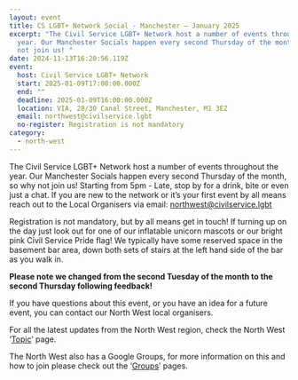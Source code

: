 ```yaml
---
layout: event
title: CS LGBT+ Network Social - Manchester – January 2025
excerpt: "The Civil Service LGBT+ Network host a number of events throughout the
  year. Our Manchester Socials happen every second Thursday of the month, so why
  not join us! "
date: 2024-11-13T16:20:56.119Z
event:
  host: Civil Service LGBT+ Network
  start: 2025-01-09T17:00:00.000Z
  end: ""
  deadline: 2025-01-09T16:00:00.000Z
  location: VIA, 28/30 Canal Street, Manchester, M1 3EZ
  email: northwest@civilservice.lgbt
  no-register: Registration is not mandatory
category:
  - north-west
---
```

The Civil Service LGBT+ Network host a number of events throughout the year. Our Manchester Socials happen every second Thursday of the month, so why not join us! Starting from 5pm - Late, stop by for a drink, bite or even just a chat. If you are new to the network or it’s your first event by all means reach out to the Local Organisers via email: [northwest@civilservice.lgbt](mailto:northwest@civilservice.lgbt)

Registration is not mandatory, but by all means get in touch! If turning up on the day just look out for one of our inflatable unicorn mascots or our bright pink Civil Service Pride flag! We typically have some reserved space in the basement bar area, down both sets of stairs at the left hand side of the bar as you walk in.

**Please note we changed from the second Tuesday of the month to the second Thursday following feedback!**

If you have questions about this event, or you have an idea for a future event, you can contact our North West local organisers.

For all the latest updates from the North West region, check the North West ‘[Topic](https://eur03.safelinks.protection.outlook.com/?url=https%3A%2F%2Fwww.civilservice.lgbt%2Ftopic%2Fnorth-west&data=05%7C02%7Cross.starkie%40hmrc.gov.uk%7Ca068599ea21c43d82ddc08dd03e3d66a%7Cac52f73cfd1a4a9a8e7a4a248f3139e1%7C0%7C0%7C638670999286349867%7CUnknown%7CTWFpbGZsb3d8eyJFbXB0eU1hcGkiOnRydWUsIlYiOiIwLjAuMDAwMCIsIlAiOiJXaW4zMiIsIkFOIjoiTWFpbCIsIldUIjoyfQ%3D%3D%7C0%7C%7C%7C&sdata=Cc8vfY6lr7obCd7otkQmkDHwyC13fgjugYAIdP3XhW0%3D&reserved=0)’ page.

T﻿he North West also has a Google Groups, for more information on this and how to join please check out the ‘[Groups](https://eur03.safelinks.protection.outlook.com/?url=https%3A%2F%2Fwww.civilservice.lgbt%2Fgroups%2F&data=05%7C02%7Cross.starkie%40hmrc.gov.uk%7Ca068599ea21c43d82ddc08dd03e3d66a%7Cac52f73cfd1a4a9a8e7a4a248f3139e1%7C0%7C0%7C638670999286371544%7CUnknown%7CTWFpbGZsb3d8eyJFbXB0eU1hcGkiOnRydWUsIlYiOiIwLjAuMDAwMCIsIlAiOiJXaW4zMiIsIkFOIjoiTWFpbCIsIldUIjoyfQ%3D%3D%7C0%7C%7C%7C&sdata=Au4qiH4vNPigOVB%2BSJI7%2B26foCyu0QgJCIEDQUMXUZE%3D&reserved=0)’ pages.